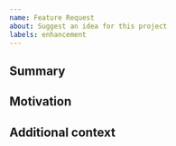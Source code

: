 ```yaml
---
name: Feature Request
about: Suggest an idea for this project
labels: enhancement
---
```


## Summary

## Motivation

## Additional context
